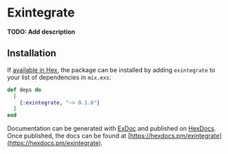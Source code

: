 # Exintegrate

**TODO: Add description**

## Installation

If [available in Hex](https://hex.pm/docs/publish), the package can be installed
by adding `exintegrate` to your list of dependencies in `mix.exs`:

```elixir
def deps do
  [
    {:exintegrate, "~> 0.1.0"}
  ]
end
```

Documentation can be generated with [ExDoc](https://github.com/elixir-lang/ex_doc)
and published on [HexDocs](https://hexdocs.pm). Once published, the docs can
be found at [https://hexdocs.pm/exintegrate](https://hexdocs.pm/exintegrate).

